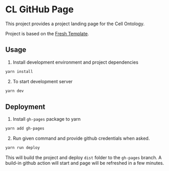 # CL GitHub Page

This project provides a project landing page for the Cell Ontology.

Project is based on the [Fresh Template](https://github.com/cssninjaStudio/fresh).

## Usage

1. Install development environment and project dependencies

```sh
yarn install
```

2. To start development server

```sh
yarn dev
```

## Deployment

1. Install `gh-pages` package to yarn

```sh
yarn add gh-pages
```

2. Run given command and provide github credentials when asked.

```sh
yarn run deploy
```

This will build the project and deploy `dist` folder to the `gh-pages` branch. A build-in github action will start and page will be refreshed in a few minutes.

